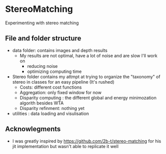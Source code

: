 # StereoMatching
Experimenting with stereo matching



## File and folder structure

- data folder: contains images and depth results
    - My results are not optimal, have a lot of noise and are slow I'll work on 
        - reducing noise
        - optimizing computing time
- Stereo folder contains my attmpt at trying to organize the "taxonomy" of stereo in classes for an easy pipeline (It's rushed)
    - Costs: different cost functions
    - Aggregation: only fixed window for now
    - Disparity computing : the different global and energy minimozation algorith besides WTA
    - Disparity refinment: nothing yet
- utilities : data loading and visulisation
## Acknowlegments

- I was greatly inspired by https://github.com/2b-t/stereo-matching for his jit implementation but wasn't able to replicate it well